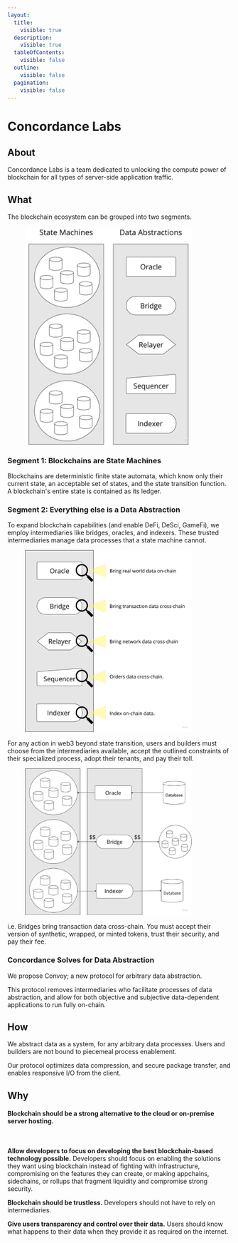 ```yaml
---
layout:
  title:
    visible: true
  description:
    visible: true
  tableOfContents:
    visible: false
  outline:
    visible: false
  pagination:
    visible: false
---
```


# Concordance Labs

## About&#x20;

Concordance Labs is a team dedicated to unlocking the compute power of blockchain for all types of server-side application traffic. &#x20;

## What&#x20;

The blockchain ecosystem can be grouped into two segments.&#x20;

<figure><img src=".gitbook/assets/image (1).png" alt="" width="375"><figcaption></figcaption></figure>

### Segment 1: Blockchains are State Machines&#x20;

Blockchains are deterministic finite state automata, which know only their current state, an acceptable set of states, and the state transition function. A blockchain's entire state is contained as its ledger.

### Segment 2: Everything else is a Data Abstraction&#x20;

To expand blockchain capabilities (and enable DeFi, DeSci, GameFi), we employ intermediaries like bridges, oracles, and indexers. These trusted intermediaries manage data processes that a state machine cannot.&#x20;

<figure><img src=".gitbook/assets/image (3).png" alt="" width="375"><figcaption></figcaption></figure>

For any action in web3 beyond state transition, users and builders must choose from the intermediaries available, accept the outlined constraints of their specialized process, adopt their tenants, and pay their toll.&#x20;

<figure><img src=".gitbook/assets/image (2).png" alt="" width="375"><figcaption></figcaption></figure>

i.e. Bridges bring transaction data cross-chain. You must accept their version of synthetic, wrapped, or minted tokens, trust their security, and pay their fee.&#x20;

### Concordance Solves for Data Abstraction&#x20;

We propose Convoy; a new protocol for arbitrary data abstraction. &#x20;

This protocol removes intermediaries who facilitate processes of data abstraction, and allow for both objective and subjective data-dependent applications to run fully on-chain.&#x20;

## How

We abstract data as a system, for any arbitrary data processes. Users and builders are not bound to piecemeal process enablement.&#x20;

Our protocol optimizes data compression, and secure package transfer, and enables responsive I/O from the client.&#x20;

## Why

#### Blockchain should be a strong alternative to the cloud or on-premise server hosting.&#x20;

<figure><img src=".gitbook/assets/Screenshot 2024-10-16 at 4.12.51 PM.png" alt=""><figcaption></figcaption></figure>



**Allow developers to focus on developing the best blockchain-based technology possible.** Developers should focus on enabling the solutions they want using blockchain instead of fighting with infrastructure, compromising on the features they can create, or making appchains, sidechains, or rollups that fragment liquidity and compromise strong security.

**Blockchain should be trustless.** Developers should not have to rely on intermediaries. &#x20;

**Give users transparency and control over their data.** Users should know what happens to their data when they provide it as required on the internet.
